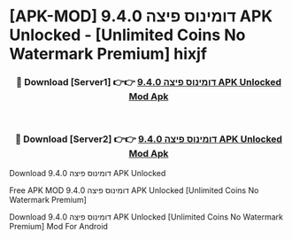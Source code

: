 # [APK-MOD] דומינוס פיצה 9.4.0 APK Unlocked - [Unlimited Coins No Watermark Premium] hixjf



<div align="center">
<h3>🔴 Download [Server1] 👉👉 <a href="https://momento.my/?title=דומינוס_פיצה_9.4.0_APK_Unlocked">דומינוס פיצה 9.4.0 APK Unlocked Mod Apk</a></h3><br>

<h3>🔴 Download [Server2] 👉👉 <a href="https://momento.my/?title=דומינוס_פיצה_9.4.0_APK_Unlocked">דומינוס פיצה 9.4.0 APK Unlocked Mod Apk</a></h3>
</div>



Download דומינוס פיצה 9.4.0 APK Unlocked 

Free APK MOD דומינוס פיצה 9.4.0 APK Unlocked [Unlimited Coins No Watermark Premium]

Download דומינוס פיצה 9.4.0 APK Unlocked [Unlimited Coins No Watermark Premium] Mod For Android

